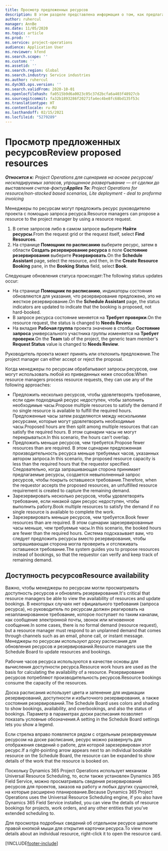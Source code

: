 ```yaml
---
title: Просмотр предложенных ресурсов
description: В этом разделе представлена информация о том, как предлагать ресурсы проекта.
author: ruhercul
manager: AnnBe
ms.date: 11/05/2020
ms.topic: article
ms.prod: ''
ms.service: project-operations
audience: Application User
ms.reviewer: kfend
ms.search.scope: ''
ms.custom: ''
ms.assetid: ''
ms.search.region: Global
ms.search.industry: Service industries
ms.author: ruhercul
ms.dyn365.ops.version: ''
ms.search.validFrom: 2020-10-01
ms.openlocfilehash: fa0515b9d6a0023c05c37d2bcfa6a403f48927cb
ms.sourcegitcommit: fa32b1893286f20271fa4ec4be8fc68bd135f53c
ms.translationtype: HT
ms.contentlocale: ru-RU
ms.lasthandoff: 02/15/2021
ms.locfileid: "5279289"
---
```

# <a name="review-proposed-resources"></a><span data-ttu-id="b9e1e-103">Просмотр предложенных ресурсов</span><span class="sxs-lookup"><span data-stu-id="b9e1e-103">Review proposed resources</span></span>

<span data-ttu-id="b9e1e-104">_**Относится к:** Project Operations для сценариев на основе ресурсов/нескладируемых запасов, упрощенное развертывание — от сделки до выставления счетов-фактур_</span><span class="sxs-lookup"><span data-stu-id="b9e1e-104">_**Applies To:** Project Operations for resource/non-stocked based scenarios, Lite deployment - deal to proforma invoicing_</span></span>

<span data-ttu-id="b9e1e-105">Менеджеры по ресурсам могут предложить ресурс руководителю проекта с помощью запроса ресурса.</span><span class="sxs-lookup"><span data-stu-id="b9e1e-105">Resource managers can propose a resource to the project manager by using a resource request.</span></span>

1. <span data-ttu-id="b9e1e-106">В сетке запросов либо в самом запросе выберите **Найти ресурсы**.</span><span class="sxs-lookup"><span data-stu-id="b9e1e-106">From the request grid or the request itself, select **Find Resources**.</span></span>
2. <span data-ttu-id="b9e1e-107">На странице **Помощник по расписанию** выберите ресурс, затем в области **Создать резервирование ресурса** в поле **Состояние резервирования** выберите **Резервировать**.</span><span class="sxs-lookup"><span data-stu-id="b9e1e-107">On the **Schedule Assistant** page, select the resource, and then, in the **Create Resource Booking** pane, in the **Booking Status** field, select **Book**.</span></span>

<span data-ttu-id="b9e1e-108">Следующие обновления статуса происходят:</span><span class="sxs-lookup"><span data-stu-id="b9e1e-108">The following status updates occur:</span></span>

- <span data-ttu-id="b9e1e-109">На странице **Помощник по расписанию**, индикаторы состояния обновляются для указания, что резервирование предложено, это не жесткое резервирование.</span><span class="sxs-lookup"><span data-stu-id="b9e1e-109">On the **Schedule Assistant** page, the status indicators are updated to indicate that the booking is proposed, not hard-booked.</span></span>
- <span data-ttu-id="b9e1e-110">В запросе ресурса состояние меняется на **Требует проверки**.</span><span class="sxs-lookup"><span data-stu-id="b9e1e-110">On the resource request, the status is changed to **Needs Review**.</span></span>
- <span data-ttu-id="b9e1e-111">На вкладке **Рабочая группа** проекта значение в столбце **Состояние запроса** универсального участника группы изменяется на **Требует проверки**.</span><span class="sxs-lookup"><span data-stu-id="b9e1e-111">On the **Team** tab of the project, the generic team member's **Request Status** value is changed to **Needs Review**.</span></span>

<span data-ttu-id="b9e1e-112">Руководитель проекта может принять или отклонить предложение.</span><span class="sxs-lookup"><span data-stu-id="b9e1e-112">The project manager can either accept or reject the proposal.</span></span>

<span data-ttu-id="b9e1e-113">Когда менеджеры по ресурсам обрабатывают запросы ресурсов, они могут использовать любой из приведенных ниже способов:</span><span class="sxs-lookup"><span data-stu-id="b9e1e-113">When resource managers process resource requests, they can use any of the following approaches:</span></span>

- <span data-ttu-id="b9e1e-114">Предложить несколько ресурсов, чтобы удовлетворять требование, если один подходящий ресурс недоступен, чтобы заполнить необходимые часы.</span><span class="sxs-lookup"><span data-stu-id="b9e1e-114">Propose multiple resources to satisfy the demand if no single resource is available to fulfill the required hours.</span></span> <span data-ttu-id="b9e1e-115">Предложенные часы затем разделяются между несколькими ресурсами, которые могут удовлетворить необходимые часы.</span><span class="sxs-lookup"><span data-stu-id="b9e1e-115">Proposed hours are then split among multiple resources that can satisfy the required hours.</span></span> <span data-ttu-id="b9e1e-116">В этом сценарии часы не могут перекрываться.</span><span class="sxs-lookup"><span data-stu-id="b9e1e-116">In this scenario, the hours can't overlap.</span></span>
- <span data-ttu-id="b9e1e-117">Предложить меньше ресурсов, чем требуется.</span><span class="sxs-lookup"><span data-stu-id="b9e1e-117">Propose fewer resources than are required.</span></span> <span data-ttu-id="b9e1e-118">В этом сценарии предложенная производительность ресурса меньше требуемых часов, указанных автором запроса.</span><span class="sxs-lookup"><span data-stu-id="b9e1e-118">In this scenario, the proposed resource capacity is less than the required hours that the requestor specified.</span></span> <span data-ttu-id="b9e1e-119">Следовательно, когда запрашивающая сторона принимает предлагаемые ресурсы, создается невыполненный запрос ресурсов, чтобы покрыть оставшееся требование.</span><span class="sxs-lookup"><span data-stu-id="b9e1e-119">Therefore, when the requestor accepts the proposed resources, an unfulfilled resource requirement is created to capture the remaining demand.</span></span>
- <span data-ttu-id="b9e1e-120">Зарезервировать несколько ресурсов, чтобы удовлетворять требование, если никакой один ресурс недоступен, чтобы выполнить работу.</span><span class="sxs-lookup"><span data-stu-id="b9e1e-120">Book multiple resources to satisfy the demand if no single resource is available to complete the work.</span></span>
- <span data-ttu-id="b9e1e-121">Зарезервировать меньше ресурсов, чем требуется.</span><span class="sxs-lookup"><span data-stu-id="b9e1e-121">Book fewer resources than are required.</span></span> <span data-ttu-id="b9e1e-122">В этом сценарии зарезервированные часы меньше, чем требуемые часы.</span><span class="sxs-lookup"><span data-stu-id="b9e1e-122">In this scenario, the booked hours are fewer than the required hours.</span></span> <span data-ttu-id="b9e1e-123">Система подсказывает вам, что следует предложить ресурсы вместо резервирования, чтобы запрашивающая сторона могла проверить и отслеживать оставшееся требование.</span><span class="sxs-lookup"><span data-stu-id="b9e1e-123">The system guides you to propose resources instead of bookings, so that the requestor can verify and keep track of remaining demand.</span></span>

## <a name="resource-availability"></a><span data-ttu-id="b9e1e-124">Доступность ресурсов</span><span class="sxs-lookup"><span data-stu-id="b9e1e-124">Resource availability</span></span>

<span data-ttu-id="b9e1e-125">Важно, чтобы менеджеры по ресурсам могли просматривать доступность ресурсов и обновлять резервирования.</span><span class="sxs-lookup"><span data-stu-id="b9e1e-125">It's critical that resource managers be able to view the availability of resources and update bookings.</span></span> <span data-ttu-id="b9e1e-126">В некоторых случаях нет официального требования (запроса ресурса), но руководитель по ресурсам должен реагировать на незапланированное требование, которое поступает по таким каналам, как сообщение электронной почты, звонок или мгновенное сообщение.</span><span class="sxs-lookup"><span data-stu-id="b9e1e-126">In some cases, there is no formal demand (resource request), but a resource manager must respond to an unplanned demand that comes through channels such as an email, phone call, or instant message.</span></span> <span data-ttu-id="b9e1e-127">Менеджеры по ресурсам используют доску расписания для обновления ресурсов и резервирований.</span><span class="sxs-lookup"><span data-stu-id="b9e1e-127">Resource managers use the Schedule Board to update resources and bookings.</span></span>

<span data-ttu-id="b9e1e-128">Рабочие часов ресурса используются в качестве основы для вычисления доступности ресурса.</span><span class="sxs-lookup"><span data-stu-id="b9e1e-128">Resource work hours are used as the basis for calculating the availability of a resource.</span></span> <span data-ttu-id="b9e1e-129">Резервирования ресурсов потребляют производительность ресурсов.</span><span class="sxs-lookup"><span data-stu-id="b9e1e-129">Resource bookings consume the capacity of the resources.</span></span>

<span data-ttu-id="b9e1e-130">Доска расписания использует цвета и затенение для индикации резервирований, доступности и избыточного резервирования, а также состояния резервирований.</span><span class="sxs-lookup"><span data-stu-id="b9e1e-130">The Schedule Board uses colors and shading to show bookings, availability, and overbookings, and also the status of bookings.</span></span> <span data-ttu-id="b9e1e-131">Параметр в параметрах доски расписания позволяет показать условные обозначения.</span><span class="sxs-lookup"><span data-stu-id="b9e1e-131">A setting in the Schedule Board settings lets you show a legend.</span></span>

<span data-ttu-id="b9e1e-132">Если стрелка вправо появляется рядом с отдельным резервируемым ресурсом на доске расписания, ресурс можно развернуть для отображения сведений о работе, для которой зарезервирован этот ресурс.</span><span class="sxs-lookup"><span data-stu-id="b9e1e-132">If a right-pointing arrow appears next to an individual bookable resource on the Schedule Board, the resource can be expanded to show details of the work that the resource is booked on.</span></span>

<span data-ttu-id="b9e1e-133">Поскольку Dynamics 365 Project Operations использует механизм Universal Resource Scheduling, то, если также установлен Dynamics 365 Field Service, можно просматривать сведения резервирований ресурсов для проектов, заказов на работу и любых других сущностей, на которые расширено планирование.</span><span class="sxs-lookup"><span data-stu-id="b9e1e-133">Because Dynamics 365 Project Operations uses the Universal Resource Scheduling engine, if you also have Dynamics 365 Field Service installed, you can view the details of resource bookings for projects, work orders, and any other entities that you've extended scheduling to.</span></span>

<span data-ttu-id="b9e1e-134">Для просмотра подробных сведений об отдельном ресурсе щелкните правой кнопкой мыши для открытия карточки ресурса.</span><span class="sxs-lookup"><span data-stu-id="b9e1e-134">To view more details about an individual resource, right-click it to open the resource card.</span></span>



[!INCLUDE[footer-include](../includes/footer-banner.md)]